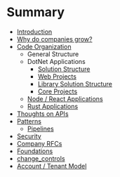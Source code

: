 # Summary

* [Introduction](README.md)
* [Why do companies grow?](getting_the_context.md)
* [Code Organization](chapter-1/SUMMARY.md)
   * General Structure
   * DotNet Applications
       * [Solution Structure](chapter-1/solution_structure.md)
       * [Web Projects](chapter-1/web_projects.md)
       * [Library Solution Structure](chapter-1/library_solution_structure.md)
       * [Core Projects](chapter-1/core_projects.md)
   * [Node / React Applications](chapter-1/node__react_applications.md)
   * [Rust Applications](chapter-1/rust_applications.md)
* [Thoughts on APIs](thoughts_on_apis.md)
* [Patterns](patterns.md)
   * [Pipelines](pipelines.md)
* [Security](security.md)
* [Company RFCs](company_rfcs.md)
* [Foundations](foundations.md)
* [change_controls](changecontrols.md)
* [Account / Tenant Model](account__tenant_model.md)

